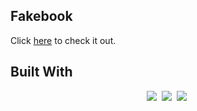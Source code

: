 ## Fakebook
Click [here]() to check it out.

## Built With
<p align='center'>
  <img src="https://img.shields.io/badge/code-javascript-informational?style=for-the-badge&logo=javascript&logoColor=white&color=2aa889"/>&nbsp;
  <img src="https://img.shields.io/badge/web-html-informational?style=for-the-badge&logo=html5&logoColor=white&color=2aa889"/>&nbsp;
  <img src="https://img.shields.io/badge/web-css-informational?style=for-the-badge&logo=css3&logoColor=white&color=2aa889"/>&nbsp;
</p>